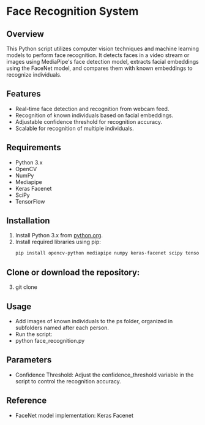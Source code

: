 # Face Recognition System

## Overview
This Python script utilizes computer vision techniques and machine learning models to perform face recognition. It detects faces in a video stream or images using MediaPipe's face detection model, extracts facial embeddings using the FaceNet model,  and compares them with known embeddings to recognize individuals.

## Features
- Real-time face detection and recognition from webcam feed.
- Recognition of known individuals based on facial embeddings.
- Adjustable confidence threshold for recognition accuracy.
- Scalable for recognition of multiple individuals.

## Requirements
- Python 3.x
- OpenCV 
- NumPy
- Mediapipe
- Keras Facenet
- SciPy
- TensorFlow

## Installation
1. Install Python 3.x from [python.org](https://www.python.org/).
2. Install required libraries using pip:
   ```bash
   pip install opencv-python mediapipe numpy keras-facenet scipy tensorflow

## Clone or download the repository:
3. git clone <repository-url>


## Usage
- Add images of known individuals to the ps folder, organized in subfolders named after each person.
- Run the script:
- python face_recognition.py

## Parameters
- Confidence Threshold: Adjust the confidence_threshold variable in the script to control the recognition accuracy.

## Reference
- FaceNet model implementation: Keras Facenet